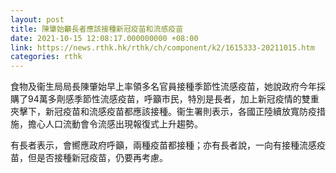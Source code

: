 ```yaml
---
layout: post
title: 陳肇始籲長者應該接種新冠疫苗和流感疫苗
date: 2021-10-15 12:08:17.000000000 +08:00
link: https://news.rthk.hk/rthk/ch/component/k2/1615333-20211015.htm
categories: rthk
---
```


食物及衞生局局長陳肇始早上率領多名官員接種季節性流感疫苗，她說政府今年採購了94萬多劑感季節性流感疫苗，呼籲市民，特別是長者，加上新冠疫情的雙重夾擊下，新冠疫苗和流感疫苗都應該接種。衞生署則表示，各國正陸續放寬防疫措施，擔心人口流動會令流感出現報復式上升趨勢。

有長者表示，會嚮應政府呼籲，兩種疫苗都接種；亦有長者說，一向有接種流感疫苗，但是否接種新冠疫苗，仍要再考慮。
